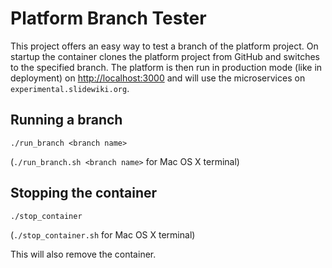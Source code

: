 # Platform Branch Tester

This project offers an easy way to test a branch of the platform project. On
startup the container clones the platform project from GitHub and switches to
the specified branch. The platform is then run in production mode (like in deployment)
on [http://localhost:3000](http://localhost:3000) and will use the microservices
on `experimental.slidewiki.org`.

## Running a branch

`./run_branch <branch name>`

(`./run_branch.sh <branch name>` for Mac OS X terminal)


## Stopping the container

`./stop_container`

(`./stop_container.sh` for Mac OS X terminal)

This will also remove the container.

